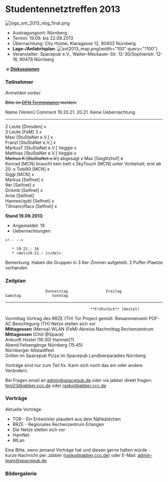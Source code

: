 # Studentennetztreffen 2013

![logo_snt_2013_nbg_final.png](/snt/logo_snt_2013_nbg_final.png)

-   Austragungsort: Nürnberg
-   Termin: 19.09. bis 22.09.2013
-   Übernachtung: City Hostel, Klaragasse 12, 90402 Nürnberg
-   **Lage-/Anfahrtsplan**:
    ![snt2013_map.png](/snt/2013/snt2013_map.png){width="100"
    query="?100"}
-   Veranstalter: Spacepub e.V., Walter-Meckauer-Str. 12-30/Sophienstr.
    12-16, 90478 Nürnberg

**-\> [Diskussionen](/talk/SNT/SNT2013)**

### Teilnehmer

*Anmelden vorbei*

~~Bitte im [DFN
Terminplaner](https://terminplaner.dfn.de/foodle.php?id=195rtd2vhxa32xs1)
melden.~~

  Name \[Verein\]                   Comment                        19.20.21.   20.21.   Keine Uebernachtung
  --------------------------------- ------------------------------ ----------- -------- ---------------------
  2 Leute \[Dresden\]                                              x                    
  3 Leute \[FeM\]                   3                              x                    
  Maxi \[StuStaNet e.V.\]                                          x                    
  Franzl \[StuStaNet e.V.\]                                        x                    
  MarkusT \[StuStaNet e.V.\]        Veggie                         x                    
  Matthias \[StuStaNet e.V.\]       Veggie                         x                    
  ~~Markus K \[StuStaNet e.V.\]~~   abgesagt                                            x
  Max \[Sieglitzhof\]                                                          ~~x~~    
  Konrad \[MCN\]                    braucht kein bett                                   x
  SkyTouch \[MCN\]                  unter Vorbehalt; erst ab 20.                        x
  Tobi90 \[MCN\]                                                   x                    
  Siggi \[MCN\]                                                    x                    
  Markus \[Selfnet\]                                               x                    
  9er \[Selfnet\]                                                  x                    
  Dirkmb \[Selfnet\]                                               x                    
  Arne \[Selfnet\]                                                                      
  Hannes/qybl \[Selfnet\]                                          x                    
  Tillmann/flacs \[Selfnet\]                                       x                    

**Stand 19.09.2013**:

-   Angemeldet: 19
-   Uebernachtungen:

```{=html}
<!-- -->
```
       * 19-21.: 16
       * <del>20-21.: 1</del>

Bemerkung: Haben die Gruppen in 3 6er-Zimmer aufgeteilt. 2
Puffer-Plaetze vorhanden

### Zeitplan

                      Donnerstag                 Freitag                        Samstag              Sonntag
  ------------ ------------------------ -------------------------- --------------------------------- -----------------------
                                          **Frühstück** (Hostel)                                     
   Vormittag                              Vortrag des RRZE (TH)               Tor Project            gemütl. Beisammensein
                                         POF-AC Besichtigung (TH)       Netze stellen sich vor       
                                         **Mittagessen** (Mensa)              WLAN (FeM)             Abreise
   Nachmittag                                 Rechenzentrum         **Mittagessen** (Chili \@Space)  
                Ankunft Hostel (16:30)                                         Hamnet(?)             
     Abend                                                           Felsengänge Nürnberg (15:45)    
                                                                        Nürnberger Altstadtfest      
                 Grillen im Spacepub        Pizza im Spacepub          Landbierparadies Nürnberg     

Vorträge sind nur zum Teil fix. Kann sich noch das ein oder andere
Verändern.

Bei Fragen email an admin@spacepub.de oder via jabber direkt fragen:
feni23@jabber.ccc.de oder rasko@jabber.ccc.de

### Vorträge

Aktuelle Vorträge:

-   TOR - Ein Entwickler plaudert aus dem Nähkästchen
-   RRZE - Regionales Rechenzentrum Erlangen
-   Die Netze stellen sich vor
-   HamNet
-   WLan

Eine Bitte, wenn jemand Vorträge hat und diesen gerne halten würde -
kurze Nachricht per Jabber (rasko@jabber.ccc.de) oder E-Mail:
admin-team@spacepub.de

### Bildergalerie
